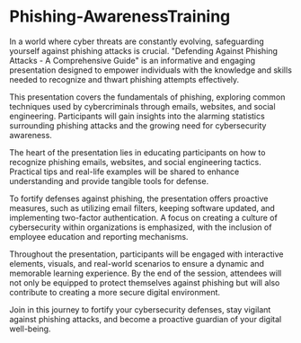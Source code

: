 # Phishing-AwarenessTraining

In a world where cyber threats are constantly evolving, safeguarding yourself against phishing attacks is crucial. "Defending Against Phishing Attacks - A Comprehensive Guide" is an informative and engaging presentation designed to empower individuals with the knowledge and skills needed to recognize and thwart phishing attempts effectively.

This presentation covers the fundamentals of phishing, exploring common techniques used by cybercriminals through emails, websites, and social engineering. Participants will gain insights into the alarming statistics surrounding phishing attacks and the growing need for cybersecurity awareness.

The heart of the presentation lies in educating participants on how to recognize phishing emails, websites, and social engineering tactics. Practical tips and real-life examples will be shared to enhance understanding and provide tangible tools for defense.

To fortify defenses against phishing, the presentation offers proactive measures, such as utilizing email filters, keeping software updated, and implementing two-factor authentication. A focus on creating a culture of cybersecurity within organizations is emphasized, with the inclusion of employee education and reporting mechanisms.

Throughout the presentation, participants will be engaged with interactive elements, visuals, and real-world scenarios to ensure a dynamic and memorable learning experience. By the end of the session, attendees will not only be equipped to protect themselves against phishing but will also contribute to creating a more secure digital environment.

Join in this journey to fortify your cybersecurity defenses, stay vigilant against phishing attacks, and become a proactive guardian of your digital well-being.
